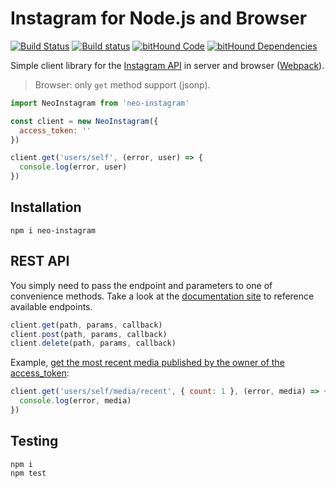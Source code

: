 # Instagram for Node.js and Browser

[![Build Status](https://travis-ci.org/jlobos/neo-disqus.svg?branch=master)](https://travis-ci.org/jlobos/neo-disqus)
[![Build status](https://ci.appveyor.com/api/projects/status/7uhpkttafxwwv6ff?svg=true)](https://ci.appveyor.com/project/jlobos/neo-instagram)
[![bitHound Code](https://www.bithound.io/github/jlobos/neo-instagram/badges/code.svg)](https://www.bithound.io/github/jlobos/neo-instagram)
[![bitHound Dependencies](https://www.bithound.io/github/jlobos/neo-instagram/badges/dependencies.svg)](https://www.bithound.io/github/jlobos/neo-instagram/master/dependencies/npm)

Simple client library for the [Instagram API](https://www.instagram.com/developer/) in server and browser ([Webpack](https://github.com/webpack/webpack)).

> Browser: only `get` method support (jsonp).

```js
import NeoInstagram from 'neo-instagram'

const client = new NeoInstagram({
  access_token: ''
})

client.get('users/self', (error, user) => {
  console.log(error, user)
})
```


## Installation

```
npm i neo-instagram
```

## REST API

You simply need to pass the endpoint and parameters to one of convenience methods.  Take a look at the [documentation site](https://www.instagram.com/developer/endpoints/) to reference available endpoints.

```js
client.get(path, params, callback)
client.post(path, params, callback)
client.delete(path, params, callback)
```

Example, [get the most recent media published by the owner of the access_token](https://www.instagram.com/developer/endpoints/users/#get_users_media_recent_self):

```js
client.get('users/self/media/recent', { count: 1 }, (error, media) => {
  console.log(error, media)
})
```

## Testing

```
npm i
npm test
```
